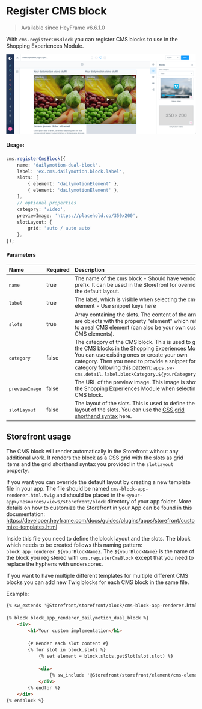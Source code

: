 # Register CMS block

> Available since HeyFrame v6.6.1.0

With `cms.registerCmsBlock` you can register CMS blocks to use in the Shopping Experiences Module.

![Register a CMS block in your Shopping Experiences Module via App](../assets/register-cms-block-example.png)

#### Usage:
```ts
cms.registerCmsBlock({
    name: 'dailymotion-dual-block',
    label: 'ex.cms.dailymotion.block.label',
    slots: [
        { element: 'dailymotionElement' },
        { element: 'dailymotionElement' },
    ],
    // optional properties
    category: 'video',
    previewImage: 'https://placehold.co/350x200',
    slotLayout: {
        grid: 'auto / auto auto'
    },
});
```

#### Parameters
| Name           | Required | Description                                                                                                                                                                                                                                                                                             |
| :------------- | :------- | :------------------------------------------------------------------------------------------------------------------------------------------------------------------------------------------------------------------------------------------------------------------------------------------------------ |
| `name`         | true     | The name of the cms block - Should have vendor prefix. It can be used in the Storefront for overriding the default layout.                                                                                                                                                                              |
| `label`        | true     | The label, which is visible when selecting the cms element - Use snippet keys here                                                                                                                                                                                                                      |
| `slots`        | true     | Array containing the slots. The content of the array are objects with the property "element" which refers to a real CMS element (can also be your own custom CMS elements).                                                                                                                             |
| `category `    | false    | The category of the CMS block. This is used to group the CMS blocks in the Shopping Experiences Module. You can use existing ones or create your own category. Then you need to provide a snippet for the category following this pattern: `apps.sw-cms.detail.label.blockCategory.${yourCategoryName}` |
| `previewImage` | false    | The URL of the preview image. This image is shown in the Shopping Experiences Module when selecting the CMS block.                                                                                                                                                                                      |
| `slotLayout`   | false    | The layout of the slots. This is used to define the grid layout of the slots. You can use the [CSS grid shorthand syntax](https://developer.mozilla.org/en-US/docs/Web/CSS/grid) here.                                                                                                                  |


## Storefront usage

The CMS block will render automatically in the Storefront without any additional work. It renders the block as a CSS grid with the slots as grid items and the grid shorthand syntax you provided in the `slotLayout` property.

If you want you can override the default layout by creating a new template file in your app. The file should be named `cms-block-app-renderer.html.twig` and should be placed in the `<your-app>/Resources/views/storefront/block` directory of your app folder. More details on how to customize the Storefront in your App can be found in this documentation: https://developer.heyframe.com/docs/guides/plugins/apps/storefront/customize-templates.html

Inside this file you need to define the block layout and the slots. The block which needs to be created follows this naming pattern: `block_app_renderer_${yourBlockName}`. The `${yourBlockName}` is the name of the block you registered with `cms.registerCmsBlock` except that you need to replace the hyphens with underscores.

If you want to have multiple different templates for multiple different CMS blocks you can add new Twig blocks for each CMS block
in the same file.

Example:

```html
{% sw_extends '@Storefront/storefront/block/cms-block-app-renderer.html.twig' %}

{% block block_app_renderer_dailymotion_dual_block %}
    <div>
        <h1>Your custom implementation</h1>

        {# Render each slot content #}
        {% for slot in block.slots %}
            {% set element = block.slots.getSlot(slot.slot) %}

            <div>
                {% sw_include '@Storefront/storefront/element/cms-element-' ~ element.type ~ '.html.twig' ignore missing %}
            </div>
        {% endfor %}
    </div>
{% endblock %}
```